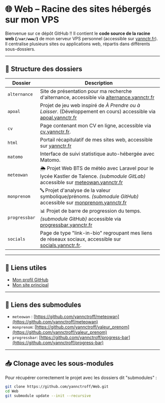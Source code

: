 # 🌐 Web – Racine des sites hébergés sur mon VPS

Bienvenue sur ce dépôt GitHub !! Il contient le **code source de la racine web (`/var/www/`)** de mon serveur VPS personnel (accessible sur [yannctr.fr](https://yannctr.fr)). Il centralise plusieurs sites ou applications web, répartis dans différents sous-dossiers.

---

## 📁 Structure des dossiers

| Dossier       | Description                                                                 |
|---------------|-----------------------------------------------------------------------------|
| `alternance`  | Site de présentation pour ma recherche d'alternance, accessible via [alternance.yannctr.fr](https://alternance.yannctr.fr)                       |
| `apoal`       | Projet de jeu web inspiré de *À Prendre ou à Laisser*. (Développement en cours) accessible via [apoal.yannctr.fr](https://apoal.yannctr.fr)                   |
| `cv`          | Page contenant mon CV en ligne, accessible via [cv.yannctr.fr](https://cv.yannctr.fr). |
| `html`        | Portail récapitulatif de mes sites web, accessible sur [yannctr.fr](https://yannctr.fr)                                              |
| `matomo`      | Interface de suivi statistique auto-hébergée avec Matomo.                  |
| `meteowan`    | 🌦️ Projet Web BTS de météo avec Laravel pour le lycée Kastler de Talence. *(submodule GitLab)* accessible sur [meteowan.yannctr.fr](https://meteowan.yannctr.fr)|
| `monprenom`   | 🔤 Projet d'analyse de la valeur symbolique/prénoms. *(submodule GitHub)* accessible sur [monprenom.yannctr.fr](https://monprenom.yannctr.fr) |
| `progressbar` | 📊 Projet de barre de progression du temps. *(submodule GitHub)* accessible via [progressbar.yannctr.fr](https://progressbar.yannctr.fr)  |
| `socials`     | Page de type "link-in-bio" regroupant mes liens de réseaux sociaux, accessible sur [socials.yannctr.fr](https://socials.yannctr.fr).     |

---

## 🔗 Liens utiles

- [Mon profil GitHub](https://github.com/yannctroff)
- [Mon site principal](https://yannctr.fr)

---

## 🔗 Liens des submodules
- `meteowan` : [https://github.com/yannctroff/meteowan](https://github.com/yannctroff/meteowan)
- `monprenom`: [https://github.com/yannctroff/valeur_prenom](https://github.com/yannctroff/valeur_prenom)
- `progressbar`: [https://github.com/yannctroff/progress-bar](https://github.com/yannctroff/progress-bar)

---

## 📥 Clonage avec les sous-modules

Pour récupérer correctement le projet avec les dossiers dit "submodules" :

```bash
git clone https://github.com/yannctroff/Web.git
cd Web
git submodule update --init --recursive
```
